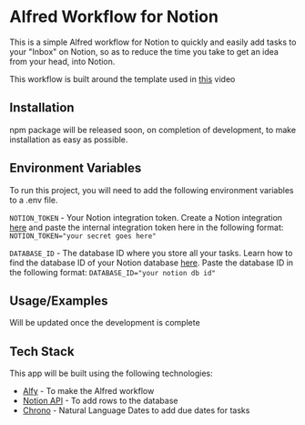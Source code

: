 # Alfred Workflow for Notion

This is a simple Alfred workflow for Notion to quickly and easily add tasks to your "Inbox" on Notion, so as to reduce the time you take to get an idea from your head, into Notion.

This workflow is built around the template used in [this](https://www.youtube.com/watch?v=r6hUkChpwWQ) video

## Installation

npm package will be released soon, on completion of development, to make installation as easy as possible.

## Environment Variables

To run this project, you will need to add the following environment variables to a .env file.

`NOTION_TOKEN` - Your Notion integration token. Create a Notion integration [here](https://www.notion.so/my-integrations) and paste the internal integration token here in the following format: `NOTION_TOKEN="your secret goes here"`

`DATABASE_ID` - The database ID where you store all your tasks. Learn how to find the database ID of your Notion database [here](https://stackoverflow.com/questions/67728038/where-to-find-database-id-for-my-database-in-notion). Paste the database ID in the following format: `DATABASE_ID="your notion db id"`

## Usage/Examples

Will be updated once the development is complete

## Tech Stack

This app will be built using the following technologies:

- [Alfy](https://github.com/sindresorhus/alfy) - To make the Alfred workflow
- [Notion API](https://github.com/makenotion/notion-sdk-js) - To add rows to the database
- [Chrono](https://github.com/wanasit/chrono) - Natural Language Dates to add due dates for tasks
